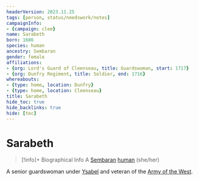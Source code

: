 ```yaml
---
headerVersion: 2023.11.25
tags: [person, status/needswork/notes]
campaignInfo:
- {campaign: clee}
name: Sarabeth
born: 1686
species: human
ancestry: Sembaran
gender: female
affiliations:
- {org: Lord's Guard of Cleenseau, title: Guardswoman, start: 1717}
- {org: Dunfry Regiment, title: Soldier, end: 1716}
whereabouts:
- {type: home, location: Dunfry}
- {type: home, location: Cleenseau}
title: Sarabeth
hide_toc: true
hide_backlinks: true
hide: [toc]
---
```

# Sarabeth
>[!info]+ Biographical Info
> A [Sembaran](<../../gazetteer/greater-sembara/sembara/sembara.md>) [human](<../../species/humans/humans.md>) (she/her)
> 
> 
>> 

A senior guardswoman under [Ysabel](<./ysabel.md>) and veteran of the [Army of the West](<../../groups/sembaran-army/army-of-the-west.md>).